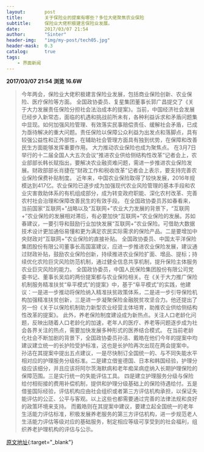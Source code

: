 ```yaml
---
layout:       post
title:        关于保险业的提案有哪些？多位大佬聚焦农业保险
subtitle:     保险业大佬积极建言保险业发展。
date:         2017/03/07 21:54
author:       "Sinter"
header-img:   "img/my-post/tech05.jpg"
header-mask:  0.3
catalog:      true
tags:
    - 界面新闻
---
```


**2017/03/07 21:54**  **浏览 16.6W**

> 今年两会，保险业大佬积极建言保险业发展，包括商业保险创新、农业保险、医疗保险等方面。
全国政协委员、复星集团董事长郭广昌提交了《关于大力发展责任保险分担社会法治成本的提案》。当前，中国经济社会发展已经步入新常态，面临的机遇和挑战前所未有，各种利益诉求和矛盾问题集中显现。如何加强风险管理、有效落实民事赔偿责任、缓解社会矛盾，已成为亟待解决的重大问题。责任保险以保障公众利益为出发点和落脚点，具有较强公益性和正外部性，在辅助社会管理方面具有独到优势，在保障和改善民生方面能够发挥重要作用。
大力推动农业保险也成为聚焦点。
在3月7日举行的十二届全国人大五次会议“推进农业供给侧结构性改革”记者会上，农业部部长韩长赋指出，要解决农业融资难问题，需进一步推进农业保险发展。财政部部长肖捷在“财政工作和税收改革”记者会上表示，要支持完善农业保险保费补贴制度。
近年来，中国农业保险取得了较快发展，2016年规模达到417亿。农业保险已逐步成为加强现代农业风险管理的基本手段和农业灾害救助体系的有机组成部分，成为转变政府职能、深化农村改革、完善农村社会治理和保障改善民生的有效手段。
在全国政协委员苏如春看来，当前国家“互联网+”战略以及“互联网+”农业大力发展的背景下，“互联网+”农业保险的发展相对滞后，有必要加快“互联网+”农业保险的发展。苏如春建议，一要引导和鼓励行业加快发展“互联网+”农业保险。可借助大数据技术设计更加通俗易懂和更为满足农民实际需求的保险产品。二是要增加中央财政对“互联网+”农业保险的直接补贴。
全国政协委员、中国太平洋保险集团股份有限公司董事长高国富建议，应进一步推进农业保险发展，建议通过财政补贴，鼓励农业保险创新，持续推进农业保险扩面、增品、提标；持续优化农险巨灾风险防范机制，通过健全信息共享机制，提升保险主体服务农业巨灾风险的能力。
全国政协委员，中国人民保险集团股份有限公司党委书记、董事长吴焰的两份提案都与农业保险相关。在《关于大力推广保险机制服务精准扶贫“阜平模式”的提案》中，基于“阜平模式”的实践，他建议：一是进一步推动将保险纳入精准扶贫政策体系，二是进一步引导保险机构加强精准扶贫创新，三是进一步凝聚保险金融脱贫攻坚合力。他还提出了另一份《关于以保险机制助力新型农业经营主体培育，助推农业供给侧结构性改革的提案》。
此外，养老保险制度建设成为新热点。关注人口老龄化问题，反映出随着人口老龄化的加速，老年人的医疗、养老等问题逐步成为社会各界关注的热点，需要加快发展多种形式的医养结合模式。
在当前老龄化社会不断加剧的背景下，全国政协委员孙洁、戴皓在他们今年的提案中均建议建立统一的长护险受护标准，这也是长护险再次出现在两会提案中。
孙洁在其提案中提出五点建议，一是尽快制订全国统一的、与不同失能水平相对应的护理服务分级标准。二是建立借鉴德国、日本和韩国经验，护理分级应该细分，并且应该将阿尔茨海默病和老年痴呆病症纳入长期护理保险的保障范围。三是实行统一的失能评估工具。
四是建立护理服务分级与保险给付相衔接的费用补偿机制，提供和护理分级基础上的保险待遇给付。五是借鉴国际经验，评估机构应由社会组织或者第三方评估机构承担，以保证失能评估的公正、公平与客观。以上这些也都需要通过完善的法律法规和良好的政策环境来支持。
而戴皓则在其提案中建议，要建立起全国统一的老年生活能力评估标准，积极发展养老服务的第三方评估机构，进一步规范老人生活能力评估等级对应的基础服务，制定相应等级可享受到的社会福利，组织养老护理机构的评估与公示。


[原文地址](http://www.jiemian.com/article/1156229.html){:target="_blank"}


